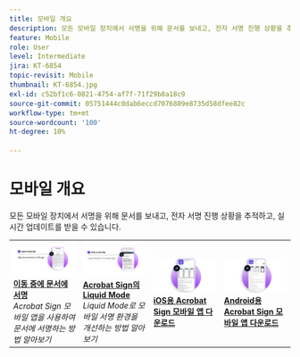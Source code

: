 ```yaml
---
title: 모바일 개요
description: 모든 모바일 장치에서 서명을 위해 문서를 보내고, 전자 서명 진행 상황을 추적하고, 실시간 업데이트를 받을 수 있습니다.
feature: Mobile
role: User
level: Intermediate
jira: KT-6854
topic-revisit: Mobile
thumbnail: KT-6854.jpg
exl-id: c52bf1c6-0821-4754-af7f-71f29b8a18c9
source-git-commit: 05751444c0dab6eccd7076889e8735d58dfee82c
workflow-type: tm+mt
source-wordcount: '100'
ht-degree: 10%

---
```


# 모바일 개요

모든 모바일 장치에서 서명을 위해 문서를 보내고, 전자 서명 진행 상황을 추적하고, 실시간 업데이트를 받을 수 있습니다.

<table style="table-layout:fixed">
<tr>
  <td>
    <a href="sign-mobile.md">
      <img alt="이동 중에 문서에 서명" src="assets/signmobile.png" />
    </a>
    <div>
    <a href="sign-mobile.md"><strong>이동 중에 문서에 서명</strong></a>
    </div>
    <em>Acrobat Sign 모바일 앱을 사용하여 문서에 서명하는 방법 알아보기</em>
    <br>
  </td>
  <td>
    <a href="liquidmode.md">
      <img alt="Acrobat Sign의 Liquid Mode" src="assets/liquidmode.png" />
    </a>
    <div>
    <a href="liquidmode.md"><strong>Acrobat Sign의 Liquid Mode</strong></a>
    </div>
    <em>Liquid Mode로 모바일 서명 환경을 개선하는 방법 알아보기</em>
    <br>
  </td>
  <td>
    <a href="https://apps.apple.com/us/app/adobe-sign/id481082197" target="_blank">
      <img alt="iOS용 다운로드" src="assets/Mobile_iOS.png" />
    </a>
    <div>
    <a href="https://apps.apple.com/us/app/adobe-sign/id481082197" target="_blank"><strong>iOS용 Acrobat Sign 모바일 앱 다운로드</strong></a>
    <br>
  </td>
  <td>
    <a href="https://play.google.com/store/apps/details?id=com.adobe.echosign&amp;hl=en" target="_blank">
      <img alt="Android용 다운로드" src="assets/Mobile_Android.png" />
    </a>
    <div>
    <a href="https://play.google.com/store/apps/details?id=com.adobe.echosign&amp;hl=en" target="_blank"><strong>Android용 Acrobat Sign 모바일 앱 다운로드</strong></a>
    <br>
  </td>
</tr>
</table>
